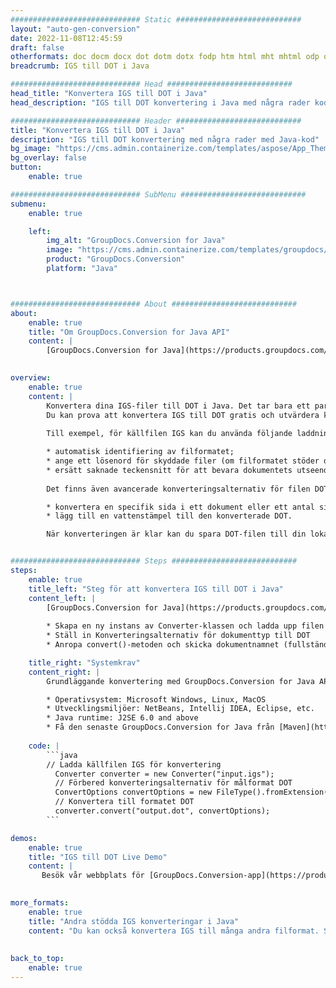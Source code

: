 ```yaml
---
############################# Static ############################
layout: "auto-gen-conversion"
date: 2022-11-08T12:45:59
draft: false
otherformats: doc docm docx dot dotm dotx fodp htm html mht mhtml odp odt otp pot potm potx pps ppsm ppsx ppt pptm pptx rtf
breadcrumb: IGS till DOT i Java

############################# Head ############################
head_title: "Konvertera IGS till DOT i Java"
head_description: "IGS till DOT konvertering i Java med några rader kod. Konvertera över 160 filformat med hjälp av GroupDocs dokumentkonverterings-API för Java"

############################# Header ############################
title: "Konvertera IGS till DOT i Java"
description: "IGS till DOT konvertering med några rader med Java-kod"
bg_image: "https://cms.admin.containerize.com/templates/aspose/App_Themes/V3/images/bg/header1.png"
bg_overlay: false
button:
    enable: true

############################# SubMenu ############################
submenu:
    enable: true

    left:
        img_alt: "GroupDocs.Conversion for Java"
        image: "https://cms.admin.containerize.com/templates/groupdocs/images/product-logos/90x90-noborder/groupdocs-conversion-java.png"
        product: "GroupDocs.Conversion"
        platform: "Java"



############################# About ############################
about:
    enable: true
    title: "Om GroupDocs.Conversion for Java API"
    content: |
        [GroupDocs.Conversion for Java](https://products.groupdocs.com/conversion/java/) är ett avancerat filformatkonverterings-API för konvertering mellan populära bild- och dokumentformat som Microsoft Office, OpenDocument, PDF, HTML, e-post, CAD. och mycket mer med bara några rader kod. Det inbyggda API:t upptäcker automatiskt formaten för originaldokumenten och erbjuder många alternativ för att anpassa de konverterade dokumenten. Tillsammans med funktionen att extrahera information från ett dokument, stöder den också cachelagring av konverteringsresultaten till den lokala disken som standard. Men alla typer av cachelagring kan stödjas genom att implementera lämpliga gränssnitt - Amazon S3, Dropbox, Google Drive, Windows Azure, Reddis eller andra.
    

overview:
    enable: true
    content: |
        Konvertera dina IGS-filer till DOT i Java. Det tar bara ett par rader med Java-kod på valfri plattform, som Windows, Linux, macOS.
        Du kan prova att konvertera IGS till DOT gratis och utvärdera kvaliteten på konverteringsresultaten. Tillsammans med enkla filkonverteringsskript kan du prova mer sofistikerade alternativ för att ladda källfilen IGS och lagra DOT-utdata. 
        
        Till exempel, för källfilen IGS kan du använda följande laddningsalternativ:

        * automatisk identifiering av filformatet;
        * ange ett lösenord för skyddade filer (om filformatet stöder det);
        * ersätt saknade teckensnitt för att bevara dokumentets utseende.
        
        Det finns även avancerade konverteringsalternativ för filen DOT:

        * konvertera en specifik sida i ett dokument eller ett antal sidor;
        * lägg till en vattenstämpel till den konverterade DOT.

        När konverteringen är klar kan du spara DOT-filen till din lokala filsökväg eller till tredje parts lagring såsom FTP, Amazon S3, Google Drive, Dropbox etc. Observera - för att konvertera IGS till DOT behöver du inte installera någon ytterligare programvara, såsom MS Office, Open Office, Adobe Acrobat Reader etc.


############################# Steps ############################
steps:
    enable: true
    title_left: "Steg för att konvertera IGS till DOT i Java"
    content_left: |
        [GroupDocs.Conversion for Java](https://products.groupdocs.com/conversion/java/) låter utvecklare enkelt konvertera IGS fil till DOT med några rader kod.
        
        * Skapa en ny instans av Converter-klassen och ladda upp filen IGS med den fullständiga sökvägen
        * Ställ in Konverteringsalternativ för dokumenttyp till DOT
        * Anropa convert()-metoden och skicka dokumentnamnet (fullständig sökväg) och formatet (DOT) som en parameter

    title_right: "Systemkrav"
    content_right: |
        Grundläggande konvertering med GroupDocs.Conversion for Java API kan göras med bara några rader kod. Våra API:er stöds på alla större plattformar och operativsystem. Innan du kör koden nedan, se till att du har följande förutsättningar installerade på ditt system.

        * Operativsystem: Microsoft Windows, Linux, MacOS
        * Utvecklingsmiljöer: NetBeans, Intellij IDEA, Eclipse, etc.
        * Java runtime: J2SE 6.0 and above
        * Få den senaste GroupDocs.Conversion for Java från [Maven](https://repository.groupdocs.com/webapp/#/artifacts/browse/tree/General/repo/com/groupdocs/groupdocs-conversion)
         
    code: |
        ```java    
        // Ladda källfilen IGS för konvertering
          Converter converter = new Converter("input.igs");
          // Förbered konverteringsalternativ för målformat DOT
          ConvertOptions convertOptions = new FileType().fromExtension("dot").getConvertOptions();
          // Konvertera till formatet DOT
          converter.convert("output.dot", convertOptions);
        ```

demos:
    enable: true
    title: "IGS till DOT Live Demo"
    content: |
       Besök vår webbplats för [GroupDocs.Conversion-app](https://products.groupdocs.app/conversion/family) och försök konvertera IGS till DOT nu. Den kostnadsfria demon har följande fördelar
          

more_formats:
    enable: true
    title: "Andra stödda IGS konverteringar i Java"
    content: "Du kan också konvertera IGS till många andra filformat. Se listan nedan."
       
       
back_to_top:
    enable: true
---
```

